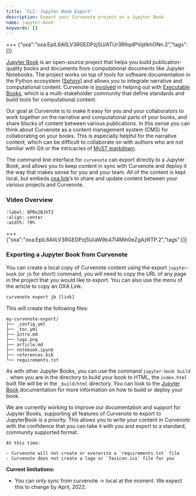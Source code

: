 ```yaml
---
title: 'CLI: Jupyter Book Export'
description: Export your Curvenote project as a Jupyter Book
name: jupyter-book
keywords: []
---
```


+++ {"oxa":"oxa:EplL6AlILV3RGEDPzj5U/ATUr3RItqdPVqtIkhONn.2","tags":[]}

[Jupyter Book](https://jupyterbook.org/) is an open-source project that helps you build publication-quality books and documents from computational documents like Jupyter Notebooks. The project works on top of tools for software documentation in the Python ecosystem ([Sphinx](https://www.sphinx-doc.org/en/master/)) and allows you to integrate narrative and computational content. Curvenote is [involved](https://executablebooks.org/en/latest/team.html) in helping out with [Executable Books](https://executablebooks.org/), which is a multi-stakeholder community that define standards and build tools for computational content.

Our goal at Curvenote is to make it easy for you and your collaborators to work together on the narrative and computational parts of your books, and share blocks of content between various publications. In this sense you can think about Curvenote as a content management system (CMS) for collaborating on your books. This is especially helpful for the narrative content, which can be difficult to collaborate on with authors who are not familiar with Git or the intricacies of [MyST markdown](https://myst-parser.readthedocs.io/en/latest/).

The command line interface for `curvenote` can export directly to a Jupyter Book, and allows you to keep content in sync with Curvenote and deploy it the way that makes sense for you and your team. All of the content is kept local, but embeds [oxa.link](https://oxa.link)’s to share and update content between your various projects and Curvenote.

### Video Overview

```{iframe} https://www.loom.com/embed/09cbe1aad53841f7b30cbef321edb495
:label: QPRe2BJhT2
:align: center
:width: 70%
```

+++ {"oxa":"oxa:EplL6AlILV3RGEDPzj5U/aW9b47l4Mih0eZgAzRTP.2","tags":[]}

### Exporting a Jupyter Book from Curvenote

You can create a local copy of Curvenote content using the export `jupyter-book` (or `jb` for short) command, you will need to copy the URL of any page in the project that you would like to export. You can also use the menu of the article to copy an OXA Link.

```python
curvenote export jb [link]
```

This will create the following files:

```shell
my-curvenote-export/
├── _config.yml
├── _toc.yml
├── intro.md
├── logo.png
├── article.md
├── notebook.ipynb
├── references.bib
└── requirements.txt
```

As with other Jupyter Books, you can use the command `jupyter-book build .` when you are in the directory to build your book to HTML, the `index.html` built file will be in the `_build/html` directory. You can look to the [Jupyter Book](https://jupyterbook.org/intro.html) documentation for more information on how to build or deploy your book.

We are currently working to improve our documentation and support for Jupyter Books, supporting all features of Curvenote to export to JupyterBook is a priority. This allows you to write your content in Curvenote with the confidence that you can take it with you and export to a standard, community supported format.

```{important}
At this time:

- Curvenote will not create or overwrite a `requirements.txt` file
- Curvenote does not create a logo or `favicon.ico` file for you

```

**Current limitations:**

- You can only sync from curvenote → local at the moment. We expect this to change by April, 2022.
